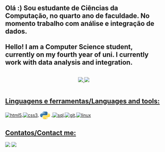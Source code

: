 <div>
<h2> Olá :) Sou estudante de Ciências da Computação, no quarto ano de faculdade. No momento trabalho com análise e integração de dados.<br>
<br>
Hello! I am a Computer Science student, currently on my fourth year of uni. I currently work with data analysis and integration.</h2>
</div>

<br>

<div align="center">
  <a href="https://github.com/GuiGuidugli">
  <img height="180em" src="https://github-readme-stats.vercel.app/api?username=GuiGuidugli&show_icons=true&theme=dracula&include_all_commits=true&count_private=true"/>
  <img height="180em" src="https://github-readme-stats.vercel.app/api/top-langs/?username=GuiGuidugli&layout=compact&langs_count=7&theme=dracula"/>
</div>

<div style="display: inline_block"><br>
  <h2>Linguagens e ferramentas/Languages and tools:</h2>
  <img align="center" height="30" width="40" alt="html5 "src="https://cdn.jsdelivr.net/gh/devicons/devicon/icons/html5/html5-original.svg"/>
  <img align="center" height="30" width="40" alt="css3" src="https://cdn.jsdelivr.net/gh/devicons/devicon/icons/css3/css3-original.svg"/>
  <img align="center" height="30" width="40" alt="python" src="https://raw.githubusercontent.com/devicons/devicon/master/icons/python/python-original.svg"/>
  <img align="center" height="30" width="40" alt="sql" src="https://cdn.jsdelivr.net/gh/devicons/devicon@latest/icons/azuresqldatabase/azuresqldatabase-original.svg"/>
  <img align="center" height="30" width="40" alt="git" src="https://cdn.jsdelivr.net/gh/devicons/devicon@latest/icons/git/git-original.svg"/>
  <img align="center" height="30" width="40" alt="linux" src="https://cdn.jsdelivr.net/gh/devicons/devicon@latest/icons/linux/linux-original.svg"/>
</div>  

<div> 
  <h2>Contatos/Contact me:</h2>
  <a href = "mailto:guilhermeguidugli@pm.me" target="_blank"><img src="https://img.shields.io/badge/Proton%20Mail-6D4AFF?logo=protonmail&logoColor=fff" target="_blank"></a>
  <a href="https://www.linkedin.com/in/guilhermeguidugli/" target="_blank"><img src="https://custom-icon-badges.demolab.com/badge/LinkedIn-0A66C2?logo=linkedin-white&logoColor=fff" target="_blank"></a>
</div>  
